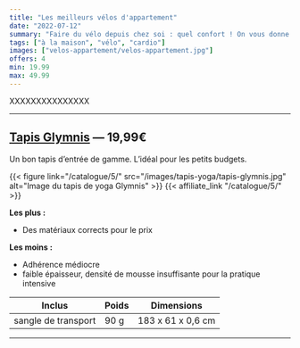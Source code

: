 ```yaml
---
title: "Les meilleurs vélos d'appartement"
date: "2022-07-12"
summary: "Faire du vélo depuis chez soi : quel confort ! On vous donne les critères à comparer pour bien faire votre choix."
tags: ["à la maison", "vélo", "cardio"]
images: ["velos-appartement/velos-appartement.jpg"]
offers: 4
min: 19.99
max: 49.99
---
```


XXXXXXXXXXXXXXX

---
## [Tapis Glymnis](/catalogue/5/) — 19,99€

Un bon tapis d’entrée de gamme. L’idéal pour les petits budgets.

{{< figure link="/catalogue/5/" src="/images/tapis-yoga/tapis-glymnis.jpg" alt="Image du tapis de yoga Glymnis" >}}
{{< affiliate_link "/catalogue/5/" >}}

**Les plus :**
- Des matériaux corrects pour le prix

**Les moins :**
- Adhérence médiocre
- faible épaisseur, densité de mousse insuffisante pour la pratique intensive

|    Inclus           | Poids |    Dimensions     |
| -----------         | ----- | ----------------  |
| sangle de transport | 90 g  | 183 x 61 x 0,6 cm |
---

